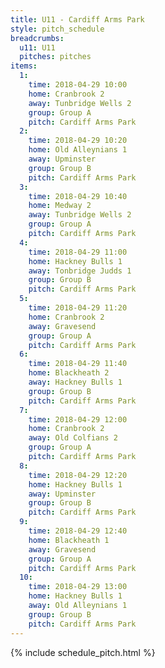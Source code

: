 ```yaml
---
title: U11 - Cardiff Arms Park
style: pitch_schedule
breadcrumbs:
  u11: U11
  pitches: pitches
items:
  1:
    time: 2018-04-29 10:00
    home: Cranbrook 2
    away: Tunbridge Wells 2
    group: Group A
    pitch: Cardiff Arms Park
  2:
    time: 2018-04-29 10:20
    home: Old Alleynians 1
    away: Upminster
    group: Group B
    pitch: Cardiff Arms Park
  3:
    time: 2018-04-29 10:40
    home: Medway 2
    away: Tunbridge Wells 2
    group: Group A
    pitch: Cardiff Arms Park
  4:
    time: 2018-04-29 11:00
    home: Hackney Bulls 1
    away: Tonbridge Judds 1
    group: Group B
    pitch: Cardiff Arms Park
  5:
    time: 2018-04-29 11:20
    home: Cranbrook 2
    away: Gravesend
    group: Group A
    pitch: Cardiff Arms Park
  6:
    time: 2018-04-29 11:40
    home: Blackheath 2
    away: Hackney Bulls 1
    group: Group B
    pitch: Cardiff Arms Park
  7:
    time: 2018-04-29 12:00
    home: Cranbrook 2
    away: Old Colfians 2
    group: Group A
    pitch: Cardiff Arms Park
  8:
    time: 2018-04-29 12:20
    home: Hackney Bulls 1
    away: Upminster
    group: Group B
    pitch: Cardiff Arms Park
  9:
    time: 2018-04-29 12:40
    home: Blackheath 1
    away: Gravesend
    group: Group A
    pitch: Cardiff Arms Park
  10:
    time: 2018-04-29 13:00
    home: Hackney Bulls 1
    away: Old Alleynians 1
    group: Group B
    pitch: Cardiff Arms Park
---
```


{% include schedule_pitch.html %}
